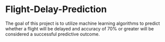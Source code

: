 # Flight-Delay-Prediction

The goal of this project is to utilize machine learning algorithms to predict whether a flight will be delayed and accuracy of 70% or greater will be considered a successful predictive outcome.
